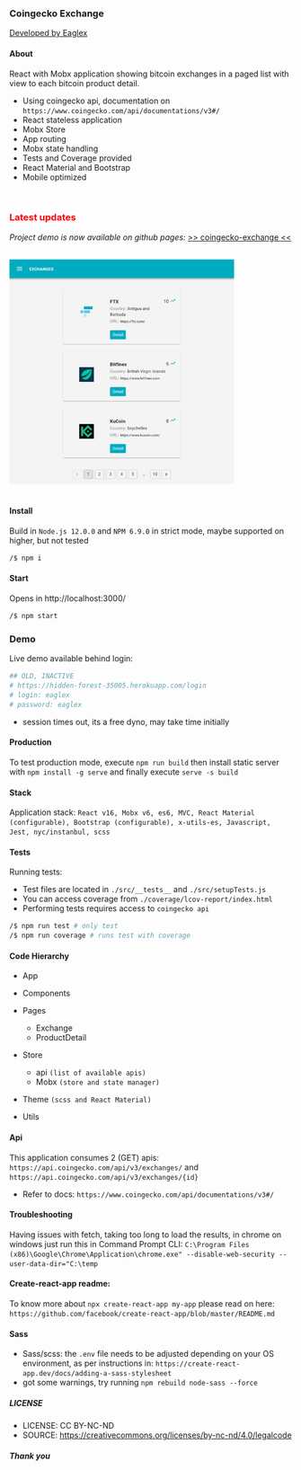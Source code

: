 ### Coingecko Exchange
[ Developed by Eaglex ](http://eaglex.net)


#### About
React with Mobx application showing bitcoin exchanges in a paged list with view to each bitcoin product detail.

- Using coingecko api, documentation on `https://www.coingecko.com/api/documentations/v3#/`
- React stateless application
- Mobx Store
- App routing
- Mobx state handling
- Tests and Coverage provided
- React Material and Bootstrap 
- Mobile optimized

<br>

### <span style="color:red">Latest updates</span>

<i>Project demo is now available on github pages: </i>
[ >> coingecko-exchange <<](https://eag1ex.github.io/coingecko-exchange/)

<br>

<img src="./screens/coingecko-exchange-featured.jpg" width="400"/>
<br>
<br>

#### Install 
Build in `Node.js 12.0.0` and `NPM 6.9.0` in strict mode, maybe supported on higher, but not tested

```sh
/$ npm i 
```


#### Start
Opens in http://localhost:3000/

```sh
/$ npm start
```


### Demo
Live demo available behind login:

```sh
## OLD, INACTIVE
# https://hidden-forest-35005.herokuapp.com/login
# login: eaglex
# password: eaglex
```
- session times out, its a free dyno, may take time initially



#### Production
To test production mode, execute  `npm run build` then install static server with `npm install -g serve`
and finally execute `serve -s build`


#### Stack
Application stack: `React v16, Mobx v6, es6, MVC, React Material (configurable), Bootstrap (configurable), x-utils-es, Javascript, Jest, nyc/instanbul, scss`


#### Tests
Running tests:
- Test files are located in `./src/__tests__` and `./src/setupTests.js`
- You can access coverage from `./coverage/lcov-report/index.html`
- Performing tests requires access to `coingecko api`

```sh
/$ npm run test # only test
/$ npm run coverage # runs test with coverage
```


#### Code Hierarchy
- App
- Components
- Pages
    - Exchange
    - ProductDetail

- Store
    - api `(list of available apis)`
    - Mobx `(store and state manager)`
- Theme `(scss and React Material)` 
- Utils


#### Api
This application consumes 2 (GET) apis: `https://api.coingecko.com/api/v3/exchanges/` and `https://api.coingecko.com/api/v3/exchanges/{id}`

- Refer to docs: `https://www.coingecko.com/api/documentations/v3#/`


#### Troubleshooting
Having issues with fetch, taking too long to load the results, in chrome on windows just run this in Command Prompt CLI:
`C:\Program Files (x86)\Google\Chrome\Application\chrome.exe" --disable-web-security --user-data-dir="C:\temp`

#### Create-react-app readme:
To know more about `npx create-react-app my-app` please read on here:
`https://github.com/facebook/create-react-app/blob/master/README.md`


#### Sass
- Sass/scss: the `.env` file needs to be adjusted depending on your OS environment, as per instructions in: `https://create-react-app.dev/docs/adding-a-sass-stylesheet`
- got some warnings, try running `npm rebuild node-sass --force`


##### LICENSE
* LICENSE: CC BY-NC-ND
* SOURCE: https://creativecommons.org/licenses/by-nc-nd/4.0/legalcode

##### Thank you

